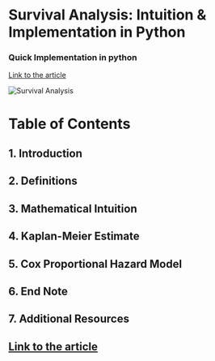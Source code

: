 # Survival Analysis: Intuition & Implementation in Python
### Quick Implementation in python

[Link to the article](https://towardsdatascience.com/survival-analysis-intuition-implementation-in-python-504fde4fcf8e)

![Survival Analysis](https://miro.medium.com/max/856/1*Ckhi9soE9Lx2lIf9tPVLMQ.png "Survival Analysis in Python")


# Table of Contents

## 1. Introduction

## 2. Definitions

## 3. Mathematical Intuition

## 4. Kaplan-Meier Estimate

## 5. Cox Proportional Hazard Model

## 6. End Note

## 7. Additional Resources

## [Link to the article](https://towardsdatascience.com/survival-analysis-intuition-implementation-in-python-504fde4fcf8e)
